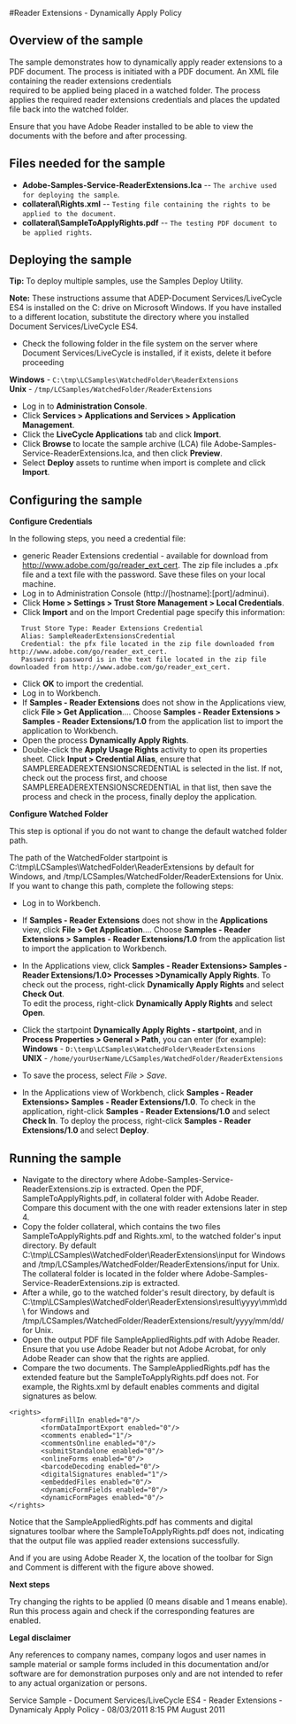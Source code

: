 #Reader Extensions - Dynamically Apply Policy

Overview of the sample
----------------------

The sample demonstrates how to dynamically apply reader extensions to a PDF document. The process is initiated with a PDF document. An XML file containing the reader extensions credentials  
required to be applied being placed in a watched folder. The process applies the required reader extensions credentials and places the updated file back into the watched folder.

Ensure that you have Adobe Reader installed to be able to view the documents with the before and after processing.

Files needed for the sample
---------------------------

* **Adobe-Samples-Service-ReaderExtensions.lca** -- `The archive used for deploying the sample`.
* **collateral\Rights.xml** --	`Testing file containing the rights to be applied to the document`.
* **collateral\SampleToApplyRights.pdf** -- `The testing PDF document to be applied rights`.

Deploying the sample
--------------------

**Tip:** To deploy multiple samples, use the Samples Deploy Utility.

**Note:** These instructions assume that ADEP-Document Services/LiveCycle ES4 is installed on the C: drive on Microsoft Windows. If you have installed to a different location, substitute the directory where you installed Document Services/LiveCycle ES4.

* Check the following folder in the file system on the server where Document Services/LiveCycle is installed, if it exists, delete it before proceeding

**Windows** - `C:\tmp\LCSamples\WatchedFolder\ReaderExtensions`  
**Unix** - `/tmp/LCSamples/WatchedFolder/ReaderExtensions`  
* Log in to **Administration Console**.
* Click **Services > Applications and Services > Application Management**.
* Click the **LiveCycle Applications** tab and click **Import**.
* Click **Browse** to locate the sample archive (LCA) file Adobe-Samples-Service-ReaderExtensions.lca, and then click **Preview**.
* Select **Deploy** assets to runtime when import is complete and click **Import**.

Configuring the sample
---------------------

**Configure Credentials**

In the following steps, you need a credential file:

* generic Reader Extensions credential - available for download from http://www.adobe.com/go/reader_ext_cert. The zip file includes a .pfx file and a text file with the password. Save these files on your local machine.
* Log in to Administration Console (http://[hostname]:[port]/adminui).
* Click **Home > Settings > Trust Store Management > Local Credentials**.
* Click **Import** and on the Import Credential page specify this information:

```
   Trust Store Type: Reader Extensions Credential
   Alias: SampleReaderExtensionsCredential
   Credential: the pfx file located in the zip file downloaded from http://www.adobe.com/go/reader_ext_cert.
   Password: password is in the text file located in the zip file downloaded from http://www.adobe.com/go/reader_ext_cert.
```

* Click **OK** to import the credential. 
* Log in to Workbench.
* If **Samples - Reader Extensions** does not show in the Applications view, click **File > Get Application**.... Choose **Samples - Reader Extensions > Samples - Reader Extensions/1.0** from the application list to import the application to Workbench.
* Open the process **Dynamically Apply Rights**.
* Double-click the **Apply Usage Rights** activity to open its properties sheet. Click **Input > Credential Alias**, ensure that SAMPLEREADEREXTENSIONSCREDENTIAL is selected in the list. If not, check out the process first, and choose SAMPLEREADEREXTENSIONSCREDENTIAL in that list, then save the process and check in the process, finally deploy the application.

**Configure Watched Folder**

This step is optional if you do not want to change the default watched folder path.

The path of the WatchedFolder startpoint is C:\tmp\LCSamples\WatchedFolder\ReaderExtensions by default for Windows, and /tmp/LCSamples/WatchedFolder/ReaderExtensions for Unix. If you want to change this path, complete the following steps:

* Log in to Workbench.
* If **Samples - Reader Extensions** does not show in the **Applications** view, click **File > Get Application**.... Choose **Samples - Reader Extensions > Samples - Reader Extensions/1.0** from the application list to import the application to Workbench.
* In the Applications view, click **Samples - Reader Extensions> Samples - Reader Extensions/1.0> Processes >Dynamically Apply Rights**. To check out the process, right-click **Dynamically Apply Rights** and select **Check Out**.  
  To edit the process, right-click **Dynamically Apply Rights** and select **Open**.
* Click the startpoint **Dynamically Apply Rights - startpoint**, and in **Process Properties > General > Path**, you can enter (for example):  
**Windows** - `D:\temp\LCSamples\WatchedFolder\ReaderExtensions`  
**UNIX** - `/home/yourUserName/LCSamples/WatchedFolder/ReaderExtensions`

* To save the process, select *File > Save*.
* In the Applications view of Workbench, click **Samples - Reader Extensions> Samples - Reader Extensions/1.0**. To check in the application, right-click **Samples - Reader Extensions/1.0** and select **Check In**. 
  To deploy the process, right-click **Samples - Reader Extensions/1.0** and select **Deploy**.

Running the sample
------------------

* Navigate to the directory where Adobe-Samples-Service-ReaderExtensions.zip is extracted. Open the PDF, SampleToApplyRights.pdf, in collateral folder with Adobe Reader. Compare this document with the one with reader extensions later in step 4.
* Copy the folder collateral, which contains the two files SampleToApplyRights.pdf and Rights.xml, to the watched folder's input directory. By default C:\tmp\LCSamples\WatchedFolder\ReaderExtensions\input for Windows and /tmp/LCSamples/WatchedFolder/ReaderExtensions/input for Unix. The collateral folder is located in the folder where Adobe-Samples-Service-ReaderExtensions.zip is extracted.
* After a while, go to the watched folder's result directory, by default is C:\tmp\LCSamples\WatchedFolder\ReaderExtensions\result\yyyy\mm\dd\ for Windows and /tmp/LCSamples/WatchedFolder/ReaderExtensions/result/yyyy/mm/dd/ for Unix.
* Open the output PDF file SampleAppliedRights.pdf with Adobe Reader. Ensure that you use Adobe Reader but not Adobe Acrobat, for only Adobe Reader can show that the rights are applied.
* Compare the two documents. The SampleAppliedRights.pdf has the extended feature but the SampleToApplyRights.pdf does not. For example, the Rights.xml by default enables comments and digital signatures as below.

```
<rights>
        <formFillIn enabled="0"/>
        <formDataImportExport enabled="0"/>
        <comments enabled="1"/>
        <commentsOnline enabled="0"/>
        <submitStandalone enabled="0"/>
        <onlineForms enabled="0"/>
        <barcodeDecoding enabled="0"/>
        <digitalSignatures enabled="1"/>
        <embeddedFiles enabled="0"/>
        <dynamicFormFields enabled="0"/>
        <dynamicFormPages enabled="0"/>
</rights>
```

Notice that the SampleAppliedRights.pdf has comments and digital signatures toolbar where the SampleToApplyRights.pdf does not, indicating that the output file was applied reader extensions successfully.

And if you are using Adobe Reader X, the location of the toolbar for Sign and Comment is different with the figure above showed.

**Next steps**

Try changing the rights to be applied (0 means disable and 1 means enable). Run this process again and check if the corresponding features are enabled.

**Legal disclaimer**

Any references to company names, company logos and user names in sample material or sample forms included in this documentation and/or software are for demonstration purposes only and are not intended to refer to any actual organization or persons.

Service Sample - Document Services/LiveCycle ES4 - Reader Extensions - Dynamicaly Apply Policy - 08/03/2011 8:15 PM 
August 2011
